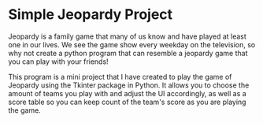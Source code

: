# Simple Jeopardy Project
Jeopardy is a family game that many of us know and have played at least one in our lives. We see the game show every weekday on the television, so why not create a python program that can resemble a jeopardy game that you can play with your friends!

This program is a mini project that I have created to play the game of Jeopardy using the Tkinter package in Python. It allows you to choose the amount of teams you play with and adjust the UI accordingly, as well as a score table so you can keep count of the team's score as you are playing the game. 
